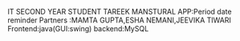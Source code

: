 IT SECOND YEAR STUDENT 
TAREEK MANSTURAL APP:Period date reminder
Partners :MAMTA GUPTA,ESHA NEMANI,JEEVIKA TIWARI
Frontend:java(GUI:swing)
backend:MySQL
